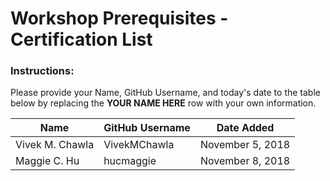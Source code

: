 # Workshop Prerequisites - Certification List

### Instructions: 
Please provide your Name, GitHub Username, and today's date to the table below by replacing
the **YOUR NAME HERE** row with your own information.


| Name                 | GitHub Username                | Date Added                   |
|----------------------|--------------------------------|------------------------------|
| Vivek M. Chawla      | VivekMChawla                   | November 5, 2018             |
| Maggie C. Hu         | hucmaggie                      | November 8, 2018             |
